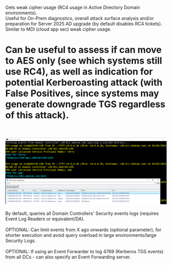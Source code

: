 Gets weak cipher usage (RC4 usage in Active Directory Domain environments).<br>
Useful for On-Prem diagnostics, overall attack surface analysis and/or preparation for Server 2025 AD upgrade (by default disables RC4 tickets). Similar to MDI (cloud app sec) weak cipher usage.

# Can be useful to assess if can move to AES only (see which systems still use RC4), as well as indication for potential Kerberoasting attack (with False Positives, since systems may generate downgrade TGS regardless of this attack).
<br><br>
![Sample results](weakcipherusage_screenshot.png)
<br><br>
By default, queries all Domain Controllers' Security events logs (requires Event Log Readers or equivalent/DA).
<br><br>
OPTIONAL: Can limit events from X ago onwards (optional parameter), for shorter execution and avoid query overload in large environments/large Security Logs.
<br><br>
OPTIONAL: If using an Event Forwarder to log 4769 (Kerberos TGS events) from all DCs - can also specify an Event Forwarding server.
